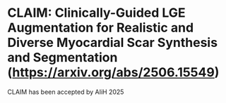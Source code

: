 # CLAIM: Clinically-Guided LGE Augmentation for Realistic and Diverse Myocardial Scar Synthesis and Segmentation (https://arxiv.org/abs/2506.15549)
CLAIM has been accepted by AIiH 2025
